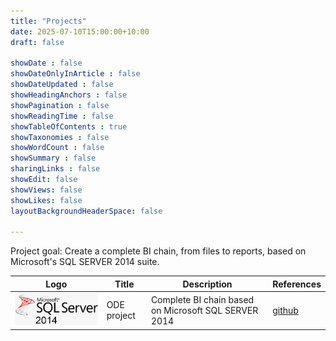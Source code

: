 ```yaml
---
title: "Projects"
date: 2025-07-10T15:00:00+10:00
draft: false

showDate : false
showDateOnlyInArticle : false
showDateUpdated : false
showHeadingAnchors : false
showPagination : false
showReadingTime : false
showTableOfContents : true
showTaxonomies : false 
showWordCount : false
showSummary : false
sharingLinks : false
showEdit: false
showViews: false
showLikes: false
layoutBackgroundHeaderSpace: false

---
```


Project goal: Create a complete BI chain, from files to reports, based on Microsoft's SQL SERVER 2014 suite.

<table>
    <thead>
        <tr>
            <th>Logo</th>
            <th>Title</th>
            <th>Description</th>
            <th>References</th>
        </tr>
    </thead>
    <tbody>
        <tr>
            <td><img class="customEntitityAlbum" style="background-color:transparent" src="ode.png"/></td>
            <td>
              ODE project
            </td>
            <td>Complete BI chain based on Microsoft SQL SERVER 2014</td>
            <td><a target="_blank" href="https://github.com/OLS81/Projet_ODE/">github</a></td>
        </tr>
    </tbody>
</table>